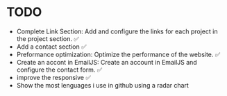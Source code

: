 # TODO
- Complete Link Section: Add and configure the links for each project in the project section. ✅
- Add a contact section ✅
- Preformance optimization: Optimize the performance of the website. ✅
- Create an accont in EmailJS: Create an account in EmailJS and configure the contact form. ✅
- improve the responsive ✅
- Show the most lenguages i use in github using a radar chart
